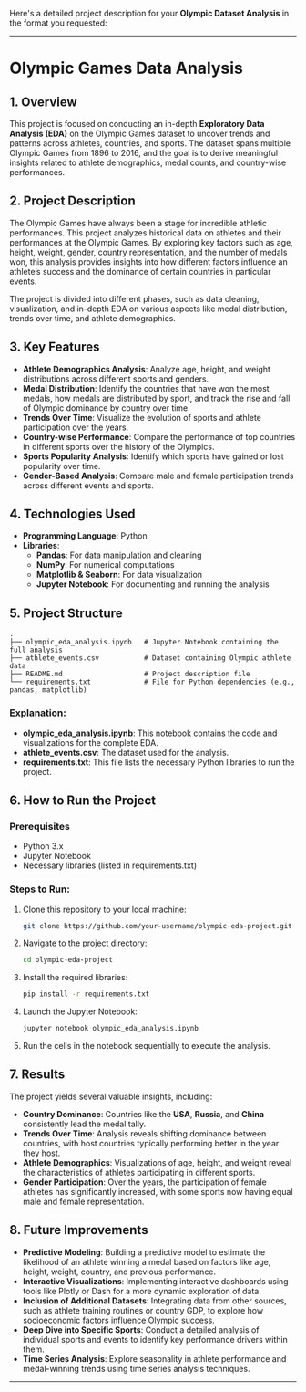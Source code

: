 Here's a detailed project description for your **Olympic Dataset Analysis** in the format you requested:

---

# Olympic Games Data Analysis

## 1. Overview

This project is focused on conducting an in-depth **Exploratory Data Analysis (EDA)** on the Olympic Games dataset to uncover trends and patterns across athletes, countries, and sports. The dataset spans multiple Olympic Games from 1896 to 2016, and the goal is to derive meaningful insights related to athlete demographics, medal counts, and country-wise performances.

## 2. Project Description

The Olympic Games have always been a stage for incredible athletic performances. This project analyzes historical data on athletes and their performances at the Olympic Games. By exploring key factors such as age, height, weight, gender, country representation, and the number of medals won, this analysis provides insights into how different factors influence an athlete’s success and the dominance of certain countries in particular events.

The project is divided into different phases, such as data cleaning, visualization, and in-depth EDA on various aspects like medal distribution, trends over time, and athlete demographics.

## 3. Key Features

- **Athlete Demographics Analysis**: Analyze age, height, and weight distributions across different sports and genders.
- **Medal Distribution**: Identify the countries that have won the most medals, how medals are distributed by sport, and track the rise and fall of Olympic dominance by country over time.
- **Trends Over Time**: Visualize the evolution of sports and athlete participation over the years.
- **Country-wise Performance**: Compare the performance of top countries in different sports over the history of the Olympics.
- **Sports Popularity Analysis**: Identify which sports have gained or lost popularity over time.
- **Gender-Based Analysis**: Compare male and female participation trends across different events and sports.

## 4. Technologies Used

- **Programming Language**: Python
- **Libraries**:
  - **Pandas**: For data manipulation and cleaning
  - **NumPy**: For numerical computations
  - **Matplotlib & Seaborn**: For data visualization
  - **Jupyter Notebook**: For documenting and running the analysis

## 5. Project Structure

```plaintext
.
├── olympic_eda_analysis.ipynb   # Jupyter Notebook containing the full analysis
├── athlete_events.csv           # Dataset containing Olympic athlete data
├── README.md                    # Project description file
└── requirements.txt             # File for Python dependencies (e.g., pandas, matplotlib)
```

### Explanation:
- **olympic_eda_analysis.ipynb**: This notebook contains the code and visualizations for the complete EDA.
- **athlete_events.csv**: The dataset used for the analysis.
- **requirements.txt**: This file lists the necessary Python libraries to run the project.

## 6. How to Run the Project

### Prerequisites

- Python 3.x
- Jupyter Notebook
- Necessary libraries (listed in requirements.txt)

### Steps to Run:

1. Clone this repository to your local machine:
   ```bash
   git clone https://github.com/your-username/olympic-eda-project.git
   ```

2. Navigate to the project directory:
   ```bash
   cd olympic-eda-project
   ```

3. Install the required libraries:
   ```bash
   pip install -r requirements.txt
   ```

4. Launch the Jupyter Notebook:
   ```bash
   jupyter notebook olympic_eda_analysis.ipynb
   ```

5. Run the cells in the notebook sequentially to execute the analysis.

## 7. Results

The project yields several valuable insights, including:

- **Country Dominance**: Countries like the **USA**, **Russia**, and **China** consistently lead the medal tally.
- **Trends Over Time**: Analysis reveals shifting dominance between countries, with host countries typically performing better in the year they host.
- **Athlete Demographics**: Visualizations of age, height, and weight reveal the characteristics of athletes participating in different sports.
- **Gender Participation**: Over the years, the participation of female athletes has significantly increased, with some sports now having equal male and female representation.

## 8. Future Improvements

- **Predictive Modeling**: Building a predictive model to estimate the likelihood of an athlete winning a medal based on factors like age, height, weight, country, and previous performance.
- **Interactive Visualizations**: Implementing interactive dashboards using tools like Plotly or Dash for a more dynamic exploration of data.
- **Inclusion of Additional Datasets**: Integrating data from other sources, such as athlete training routines or country GDP, to explore how socioeconomic factors influence Olympic success.
- **Deep Dive into Specific Sports**: Conduct a detailed analysis of individual sports and events to identify key performance drivers within them.
- **Time Series Analysis**: Explore seasonality in athlete performance and medal-winning trends using time series analysis techniques.

---

